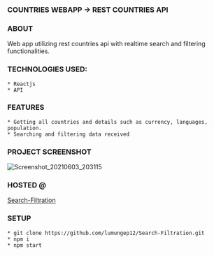 ### COUNTRIES WEBAPP -> REST COUNTRIES API

### ABOUT

Web app utilizing rest countries api with realtime search and filtering
functionalities.

### TECHNOLOGIES USED:

    * Reactjs
    * API

### FEATURES

    * Getting all countries and details such as currency, languages, population.
    * Searching and filtering data received

### PROJECT SCREENSHOT

![Screenshot_20210603_203115](https://user-images.githubusercontent.com/58906058/120686865-f7672980-c490-11eb-863e-e9f59151bd2c.png)

### HOSTED @

[Search-Filtration](https://lumungep12.github.io/Search-Filtration/)

### SETUP

    * git clone https://github.com/lumungep12/Search-Filtration.git
    * npm i
    * npm start
